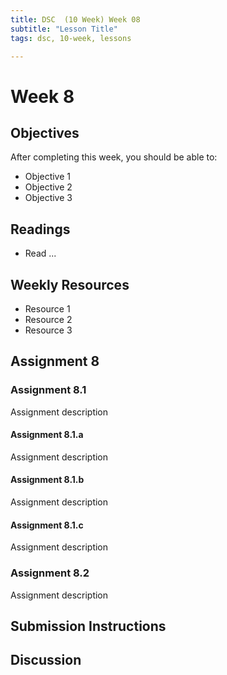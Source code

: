 ```yaml
---
title: DSC  (10 Week) Week 08
subtitle: "Lesson Title"
tags: dsc, 10-week, lessons

---
```


# Week 8

## Objectives

After completing this week, you should be able to:

* Objective 1
* Objective 2
* Objective 3

## Readings

* Read ...

## Weekly Resources

* Resource 1
* Resource 2
* Resource 3

## Assignment 8

### Assignment 8.1

Assignment description

#### Assignment 8.1.a

Assignment description

#### Assignment 8.1.b

Assignment description

#### Assignment 8.1.c

Assignment description

### Assignment 8.2

Assignment description

## Submission Instructions

## Discussion